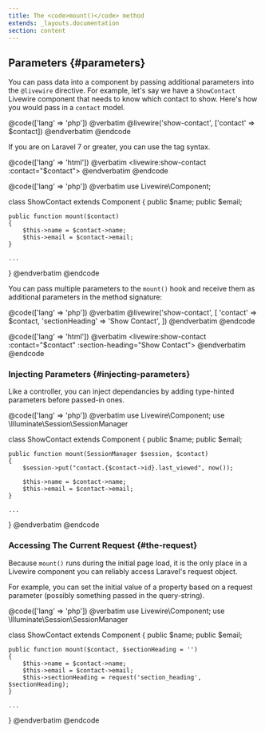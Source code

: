 ```yaml
---
title: The <code>mount()</code> method
extends: _layouts.documentation
section: content
---
```


## Parameters {#parameters}

You can pass data into a component by passing additional parameters into the `@livewire` directive. For example, let's say we have a `ShowContact` Livewire component that needs to know which contact to show. Here's how you would pass in a `contact` model.

@code(['lang' => 'php'])
@verbatim
@livewire('show-contact', ['contact' => $contact])
@endverbatim
@endcode

If you are on Laravel 7 or greater, you can use the tag syntax.

@code(['lang' => 'html'])
@verbatim
<livewire:show-contact :contact="$contact">
@endverbatim
@endcode

@code(['lang' => 'php'])
@verbatim
use Livewire\Component;

class ShowContact extends Component
{
    public $name;
    public $email;

    public function mount($contact)
    {
        $this->name = $contact->name;
        $this->email = $contact->email;
    }

    ...
}
@endverbatim
@endcode

You can pass multiple parameters to the `mount()` hook and receive them as additional parameters in the method signature:

@code(['lang' => 'php'])
@verbatim
@livewire('show-contact', [
    'contact' => $contact,
    'sectionHeading' => 'Show Contact',
])
@endverbatim
@endcode

@code(['lang' => 'html'])
@verbatim
<livewire:show-contact :contact="$contact" :section-heading="Show Contact">
@endverbatim
@endcode

### Injecting Parameters {#injecting-parameters}

Like a controller, you can inject dependancies by adding type-hinted parameters before passed-in ones.

@code(['lang' => 'php'])
@verbatim
use Livewire\Component;
use \Illuminate\Session\SessionManager

class ShowContact extends Component
{
    public $name;
    public $email;

    public function mount(SessionManager $session, $contact)
    {
        $session->put("contact.{$contact->id}.last_viewed", now());

        $this->name = $contact->name;
        $this->email = $contact->email;
    }

    ...
}
@endverbatim
@endcode

### Accessing The Current Request {#the-request}

Because `mount()` runs during the initial page load, it is the only place in a Livewire component you can reliably access Laravel's request object.

For example, you can set the initial value of a property based on a request parameter (possibly something passed in the query-string).

@code(['lang' => 'php'])
@verbatim
use Livewire\Component;
use \Illuminate\Session\SessionManager

class ShowContact extends Component
{
    public $name;
    public $email;

    public function mount($contact, $sectionHeading = '')
    {
        $this->name = $contact->name;
        $this->email = $contact->email;
        $this->sectionHeading = request('section_heading', $sectionHeading);
    }

    ...
}
@endverbatim
@endcode
